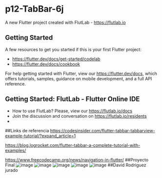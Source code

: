 # p12-TabBar-6j

A new Flutter project created with FlutLab - https://flutlab.io

## Getting Started

A few resources to get you started if this is your first Flutter project:

- https://flutter.dev/docs/get-started/codelab
- https://flutter.dev/docs/cookbook

For help getting started with Flutter, view our
https://flutter.dev/docs, which offers tutorials,
samples, guidance on mobile development, and a full API reference.

## Getting Started: FlutLab - Flutter Online IDE

- How to use FlutLab? Please, view our https://flutlab.io/docs
- Join the discussion and conversation on https://flutlab.io/residents
- 
##Links de referencia
https://codesinsider.com/flutter-tabbar-tabbarview-example-tutorial/?expand_article=1

https://blog.logrocket.com/flutter-tabbar-a-complete-tutorial-with-examples/

https://www.freecodecamp.org/news/navigation-in-flutter/
##Proyecto Final
![image](https://github.com/OneDavidrdz131/p12-tabbar-b-6j/assets/143547422/2c50ff05-0a1c-4508-97f1-0d018f4c0413)
![image](https://github.com/OneDavidrdz131/p12-tabbar-b-6j/assets/143547422/fb66a4e5-7d19-4405-8be3-767e416e50f1)
![image](https://github.com/OneDavidrdz131/p12-tabbar-b-6j/assets/143547422/9b09b907-ce9a-41bf-a11f-1897a9251b71)
![image](https://github.com/OneDavidrdz131/p12-tabbar-b-6j/assets/143547422/2fcda80b-3009-4a73-996d-eddbe55048a0)
![image](https://github.com/OneDavidrdz131/p12-tabbar-b-6j/assets/143547422/535b2c3b-9ae0-42dc-9ed4-5159d269ccfe)
 ##David Rodriguez jurado

